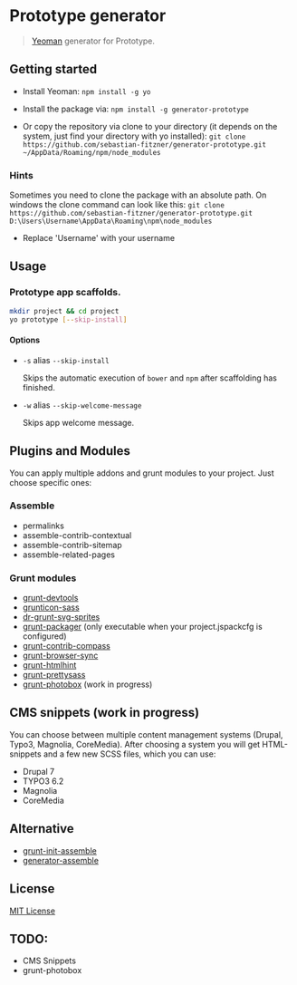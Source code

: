 # Prototype generator

> [Yeoman][yeoman] generator for Prototype.

## Getting started
- Install Yeoman:
    `npm install -g yo`

- Install the package via:
    `npm install -g generator-prototype`

- Or copy the repository via clone to your directory (it depends on the system, just find your directory with yo installed):
    `git clone https://github.com/sebastian-fitzner/generator-prototype.git ~/AppData/Roaming/npm/node_modules`

### Hints
Sometimes you need to clone the package with an absolute path. On windows the clone command can look like this:
`git clone https://github.com/sebastian-fitzner/generator-prototype.git 
D:\Users\Username\AppData\Roaming\npm\node_modules`
- Replace 'Username' with your username
 
## Usage

### Prototype app scaffolds.

```bash
mkdir project && cd project
yo prototype [--skip-install]
```

#### Options

* `-s` alias `--skip-install`

  Skips the automatic execution of `bower` and `npm` after scaffolding has finished.

* `-w` alias `--skip-welcome-message`

  Skips app welcome message.

## Plugins and Modules
You can apply multiple addons and grunt modules to your project. Just choose specific ones:
 
### Assemble

 * permalinks
 * assemble-contrib-contextual
 * assemble-contrib-sitemap
 * assemble-related-pages
 
### Grunt modules
 
 * [grunt-devtools](https://github.com/vladikoff/grunt-devtools)
 * [grunticon-sass](https://github.com/zigotica/grunticon)
 * [dr-grunt-svg-sprites](https://github.com/drdk/dr-grunt-svg-sprites)
 * [grunt-packager](https://github.com/bobbor/grunt-packager) (only executable when your project.jspackcfg is configured)
 * [grunt-contrib-compass](https://github.com/gruntjs/grunt-contrib-compass)
 * [grunt-browser-sync](https://npmjs.org/package/grunt-browser-sync)
 * [grunt-htmlhint](https://github.com/yaniswang/grunt-htmlhint)
 * [grunt-prettysass](https://github.com/brandonminch/grunt-prettysass)
 * [grunt-photobox](https://github.com/stefanjudis/grunt-photobox) (work in progress)

## CMS snippets (work in progress)
You can choose between multiple content management systems (Drupal, Typo3, Magnolia, CoreMedia). 
After choosing a system you will get HTML-snippets and a few new SCSS files, which you can use:
 
 * Drupal 7
 * TYPO3 6.2
 * Magnolia
 * CoreMedia

## Alternative

 * [grunt-init-assemble](https://github.com/assemble/grunt-init-assemble)
 * [generator-assemble](https://github.com/assemble/generator-assemble)


## License
[MIT License](http://en.wikipedia.org/wiki/MIT_License)

[yeoman]: http://yeoman.io/

## TODO:
 * CMS Snippets
 * grunt-photobox
